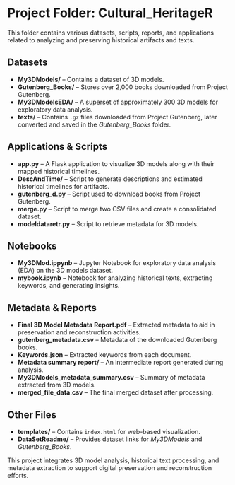 
# **Project Folder: Cultural_HeritageR**

This folder contains various datasets, scripts, reports, and applications related to analyzing and preserving historical artifacts and texts.

## **Datasets**
- **My3DModels/** – Contains a dataset of 3D models.
- **Gutenberg_Books/** – Stores over 2,000 books downloaded from Project Gutenberg.
- **My3DModelsEDA/** – A superset of approximately 300 3D models for exploratory data analysis.
- **texts/** – Contains `.gz` files downloaded from Project Gutenberg, later converted and saved in the *Gutenberg_Books* folder.

## **Applications & Scripts**
- **app.py** – A Flask application to visualize 3D models along with their mapped historical timelines.
- **DescAndTime/** – Script to generate descriptions and estimated historical timelines for artifacts.
- **gutenberg_d.py** – Script used to download books from Project Gutenberg.
- **merge.py** – Script to merge two CSV files and create a consolidated dataset.
- **modeldataretr.py** – Script to retrieve metadata for 3D models.

## **Notebooks**
- **My3DMod.ippynb** – Jupyter Notebook for exploratory data analysis (EDA) on the 3D models dataset.
- **mybook.ipynb** – Notebook for analyzing historical texts, extracting keywords, and generating insights.

## **Metadata & Reports**
- **Final 3D Model Metadata Report.pdf** – Extracted metadata to aid in preservation and reconstruction activities.
- **gutenberg_metadata.csv** – Metadata of the downloaded Gutenberg books.
- **Keywords.json** – Extracted keywords from each document.
- **Metadata summary report/** – An intermediate report generated during analysis.
- **My3DModels_metadata_summary.csv** – Summary of metadata extracted from 3D models.
- **merged_file_data.csv** – The final merged dataset after processing.

## **Other Files**
- **templates/** – Contains `index.html` for web-based visualization.
- **DataSetReadme/** – Provides dataset links for *My3DModels* and *Gutenberg_Books*.

This project integrates 3D model analysis, historical text processing, and metadata extraction to support digital preservation and reconstruction efforts.
